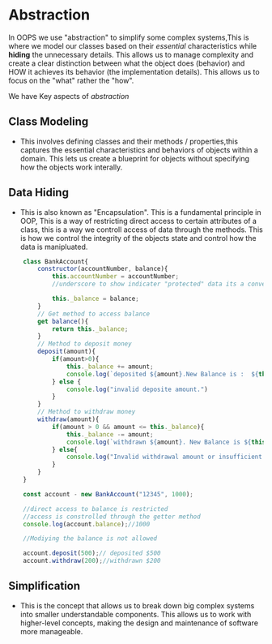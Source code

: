 # Abstraction

In OOPS we use "abstraction" to simplify some complex systems,This is where we model our classes based on their *essential* characteristics while **hiding** the unnecessary details.
This allows us to manage complexity and create a clear distinction between what the object does (behavior) and HOW it achieves its behavior (the implementation details). This allows us to focus on the "what" rather the "how".

We have Key aspects of *abstraction* 

## Class Modeling

- This involves defining classes and their methods / properties,this captures the essential characteristics and behaviors of objects within a domain. This lets us create a blueprint for objects without specifying how the objects work interally.

## Data Hiding

- This is also known as "Encapsulation". This is a fundamental principle in OOP, This is a way of restricting direct access to certain attributes of a class, this is  a way we controll access of data through the methods. This is how we control the integrity of the objects state and control how the data is manipluated.

```js
    class BankAccount{
        constructor(accountNumber, balance){
            this.accountNumber = accountNumber;
            //underscore to show indicater "protected" data its a convention.

            this._balance = balance;
        }
        // Get method to access balance
        get balance(){
            return this._balance;
        }
        // Method to deposit money
        deposit(amount){
            if(amount>0){
                this._balance += amount;
                console.log(`deposited ${amount}.New Balance is :  ${this._balance}`);
            } else {
                console.log("invalid deposite amount.")
            }
        }
        // Method to withdraw money
        withdraw(amount){
            if(amount > 0 && amount <= this._balance){
                this._balance -= amount;
                console.log(`withdrawn ${amount}. New Balance is ${this._balance}`);
            } else{
                console.log("Invalid withdrawal amount or insufficient balance.");
            }
        }
    }

    const account - new BankAccount("12345", 1000);

    //direct access to balance is restricted
    //access is constrolled through the getter method
    console.log(account.balance);//1000

    //Modiying the balance is not allowed

    account.deposit(500);// deposited $500
    account.withdraw(200);//withdrawn $200

```

## Simplification

- This is the concept that allows us to break down big complex systems into smaller understandable components. This allows us to work with higher-level concepts, making the design and maintenance of software more manageable.

